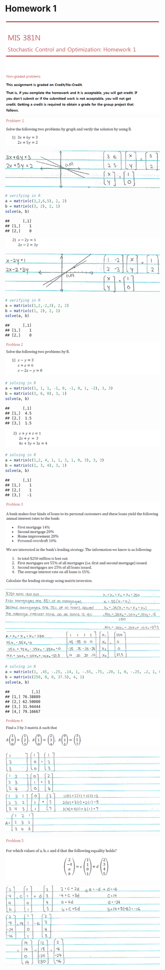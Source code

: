 # Homework 1
![](hw1_header.png)
  
![](hw1_q1.1.png)
  
![](hw1_a1.1.png)

```r
# verifying in R
a = matrix(c(3,2,6,5), 2, 2)
b = matrix(c(3, 2), 2, 1)
solve(a, b)
```

```
##      [,1]
## [1,]    1
## [2,]    0
```
  
![](hw1_q1.2.png)
  
![](hw1_a1.2.png)

```r
# verifying in R
a = matrix(c(1,2,-2,3), 2, 2)
b = matrix(c(1, 2), 2, 1)
solve(a, b)
```

```
##      [,1]
## [1,]    1
## [2,]    0
```
  
![](hw1_q2.1.png)

```r
# solving in R
a = matrix(c(1, 1, 1, -1, 0, -1, 0, 1, -2), 3, 3)
b = matrix(c(3, 6, 0), 3, 1)
solve(a, b)
```

```
##      [,1]
## [1,]  4.5
## [2,]  1.5
## [3,]  1.5
```
  
![](hw1_q2.2.png)

```r
# solving in R
a = matrix(c(1,2, 4, 1, 1, 3, 1, 0, 3), 3, 3)
b = matrix(c(1, 3, 4), 3, 1)
solve(a, b)
```

```
##      [,1]
## [1,]    1
## [2,]    1
## [3,]   -1
```
  
![](hw1_q3.png)
  
![](hw1_a3.1.png)
![](hw1_a3.2.png)

```r
# solving in R
a = matrix(c(1, .45, -.25, .14, 1, -.55, .75, .20, 1, 0, -.25, .2, 1, 0, -.25, .1), 4, 4)
b = matrix(c(250, 0, 0, 37.5), 4, 1)
solve(a, b)
```

```
##          [,1]
## [1,] 76.38889
## [2,] 62.50000
## [3,] 31.94444
## [4,] 79.16667
```
  
![](hw1_q4.png)
  
![](hw1_a4.png)
  
![](hw1_q5.png)
  
![](hw1_a5.png)
